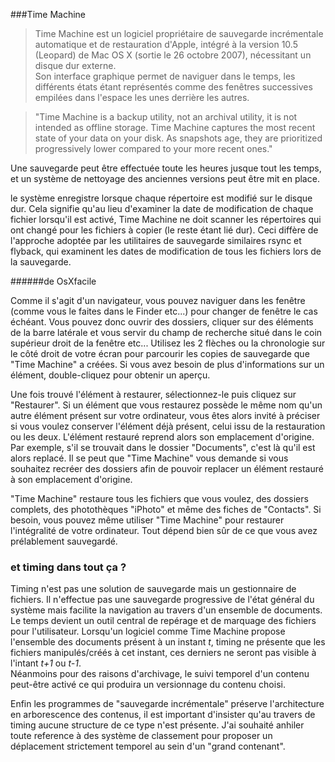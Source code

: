 ###Time Machine

>Time Machine est un logiciel propriétaire de sauvegarde incrémentale automatique et de restauration d'Apple, intégré à la version 10.5 (Leopard) de Mac OS X (sortie le 26 octobre 2007), nécessitant un disque dur externe.  
Son interface graphique permet de naviguer dans le temps, les différents états étant représentés comme des fenêtres successives empilées dans l'espace les unes derrière les autres.


>"Time Machine is a backup utility, not an archival utility, it is not intended as offline storage. Time Machine captures the most recent state of your data on your disk. As snapshots age, they are prioritized progressively lower compared to your more recent ones."

Une sauvegarde peut être effectuée toute les heures jusque tout les temps, et un système de nettoyage des anciennes versions peut être mit en place.

le système enregistre lorsque chaque répertoire est modifié sur le disque dur. Cela signifie qu'au lieu d'examiner la date de modification de chaque fichier lorsqu'il est activé, Time Machine ne doit scanner les répertoires qui ont changé pour les fichiers à copier (le reste étant lié dur). Ceci diffère de l'approche adoptée par les utilitaires de sauvegarde similaires rsync et flyback, qui examinent les dates de modification de tous les fichiers lors de la sauvegarde.

######de OsXfacile

Comme il s'agit d'un navigateur, vous pouvez naviguer dans les fenêtre (comme vous le faites dans le Finder etc...) pour changer de fenêtre le cas échéant. Vous pouvez donc ouvrir des dossiers, cliquer sur des éléments de la barre latérale et vous servir du champ de recherche situé dans le coin supérieur droit de la fenêtre etc...
Utilisez les 2 flèches ou la chronologie sur le côté droit de votre écran pour parcourir les copies de sauvegarde que "Time Machine" a créées. Si vous avez besoin de plus d'informations sur un élément, double-cliquez pour obtenir un aperçu.
 
Une fois trouvé l'élément à restaurer, sélectionnez-le puis cliquez sur "Restaurer".
Si un élément que vous restaurez possède le même nom qu'un autre élément présent sur votre ordinateur, vous êtes alors invité à préciser si vous voulez conserver l'élément déjà présent, celui issu de la restauration ou les deux.
L'élément restauré reprend alors son emplacement d'origine. Par exemple, s'il se trouvait dans le dossier "Documents", c'est là qu'il est alors replacé. Il se peut que "Time Machine" vous demande si vous souhaitez recréer des dossiers afin de pouvoir replacer un élément restauré à son emplacement d'origine.
 
"Time Machine" restaure tous les fichiers que vous voulez, des dossiers complets, des photothèques "iPhoto" et même des fiches de "Contacts". Si besoin, vous pouvez même utiliser "Time Machine" pour restaurer l'intégralité de votre ordinateur. Tout dépend bien sûr de ce que vous avez prélablement sauvegardé.



### et timing dans tout ça ? 
Timing n'est pas une solution de sauvegarde mais un gestionnaire de fichiers. Il n'effectue pas une sauvegarde progressive de l'état général du système mais facilite la navigation au travers d'un ensemble de documents. Le temps devient un outil central de repérage et de marquage des fichiers pour l'utilisateur. Lorsqu'un logiciel comme Time Machine propose l'ensemble des documents présent à un instant *t*, timing ne présente que les fichiers manipulés/créés à cet instant, ces derniers ne seront pas visible à l'intant *t+1* ou *t-1*.  
Néanmoins pour des raisons d'archivage, le suivi temporel d'un contenu peut-être activé ce qui produira un versionnage du contenu choisi. 

Enfin les programmes de "sauvegarde incrémentale" préserve l'architecture en arborescence des contenus, il est important d'insister qu'au travers de timing aucune structure de ce type n'est présente. J'ai souhaité anhiler toute reference à des système de classement pour proposer un déplacement strictement temporel au sein d'un "grand contenant".

